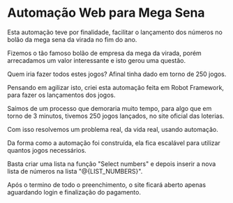# Automação Web para Mega Sena
Esta automação teve por finalidade, facilitar o lançamento dos números no bolão da mega sena da virada no fim do ano.

Fizemos o tão famoso bolão de empresa da mega da virada, porém arrecadamos um valor interessante e isto gerou uma questão.

Quem iria fazer todos estes jogos? Afinal tinha dado em torno de 250 jogos.

Pensando em agilizar isto, criei esta automação feita em Robot Framework, para fazer os lançamentos dos jogos.

Saímos de um processo que demoraria muito tempo, para algo que em torno de 3 minutos, tivemos 250 jogos lançados, no site oficial das loterias.

Com isso resolvemos um problema real, da vida real, usando automação.

Da forma como a automação foi construída, ela fica escalável para utilizar quantos jogos necessários.

Basta criar uma lista na função "Select numbers" e depois inserir a nova lista de números na lista "@{LIST_NUMBERS}".

Após o termino de todo o preenchimento, o site ficará aberto apenas aguardando login e finalização do pagamento.
